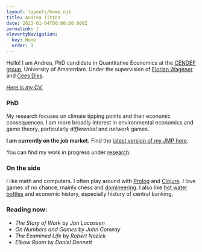 ```yaml
---
layout: layouts/home.njk
title: Andrea Titton
date: 2023-01-04T00:00:00.000Z
permalink: /
eleventyNavigation:
  key: Home
  order: 1
---
```


Hello! I am Andrea, PhD candidate in Quantitative Economics at the [CENDEF group](https://cendef.uva.nl/), University of Amsterdam. Under the supervision of [Florian Wagener](https://www.uva.nl/en/profile/w/a/f.o.o.wagener/f.o.o.wagener.html) and [Cees Diks](https://www.uva.nl/en/profile/d/i/c.g.h.diks/c.g.h.diks.html). 

[Here is my CV.](static/docs/cv-2023.pdf)

### PhD

My research focuses on climate tipping points and their economic consequences. I am more broadly interest in environmental economics and game theory, particularly *differential* and *network* games. 

**I am currently on the job market.** Find the [latest version of my JMP here](../static/docs/tipping-point.pdf).

You can find my work in progress under [research](/research).

### On the side
I like math and computers. I often play around with [Prolog](https://github.com/NoFishLikeIan/prolog-playground) and [Clojure](https://github.com/NoFishLikeIan/dietary-monitor). I love games of no chance, mainly chess and [domineering](https://webdocs.cs.ualberta.ca/~games/domineering/). I also like [hot water bottles](https://solar.lowtechmagazine.com/2022/01/the-revenge-of-the-hot-water-bottle.html) and economic history, especially history of central banking.

### Reading now:

- _The Story of Work_ by *Jan Lucassen*
- _On Numbers and Games_ by *John Conway*
- _The Examined Life_ by *Robert Nozick*
- _Elbow Room_ by *Daniel Dennett*